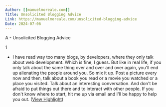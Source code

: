 ```yaml
---
Author: [[manuelmoreale.com]]
Title: Unsolicited Blogging Advice
Link: https://manuelmoreale.com/unsolicited-blogging-advice
Date: 2024-07-06
---
```

A - Unsolicited Blogging Advice

1
- I have read way too many blogs, by developers, where they only talk about web development. Which is fine, I guess. But like in real life, if you only talk about the same thing over and over and over again, you'll end up alienating the people around you. So mix it up. Post a picture every now and then, talk about a book you read or a movie you watched or a place you visited. Talk about an interesting conversation. And don't be afraid to put things out there and to interact with other people. If you don't know where to start, hit me up via email and I'll be happy to help you out. ([View Highlight](https://read.readwise.io/read/01hn3dx7yw0c57yqt38aaje56h))
